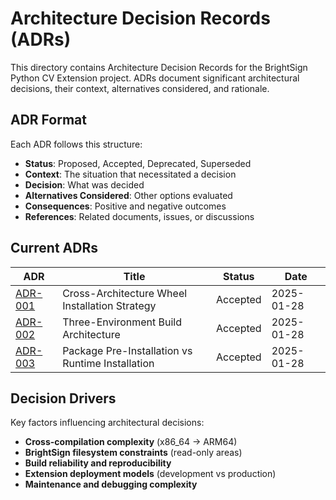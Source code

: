 # Architecture Decision Records (ADRs)

This directory contains Architecture Decision Records for the BrightSign Python CV Extension project. ADRs document significant architectural decisions, their context, alternatives considered, and rationale.

## ADR Format

Each ADR follows this structure:
- **Status**: Proposed, Accepted, Deprecated, Superseded
- **Context**: The situation that necessitated a decision
- **Decision**: What was decided
- **Alternatives Considered**: Other options evaluated
- **Consequences**: Positive and negative outcomes
- **References**: Related documents, issues, or discussions

## Current ADRs

| ADR | Title | Status | Date |
|-----|-------|---------|------|
| [ADR-001](adr-001-cross-architecture-wheel-installation.md) | Cross-Architecture Wheel Installation Strategy | Accepted | 2025-01-28 |
| [ADR-002](adr-002-three-environment-build-architecture.md) | Three-Environment Build Architecture | Accepted | 2025-01-28 |
| [ADR-003](adr-003-package-preinstall-vs-runtime-install.md) | Package Pre-Installation vs Runtime Installation | Accepted | 2025-01-28 |

## Decision Drivers

Key factors influencing architectural decisions:
- **Cross-compilation complexity** (x86_64 → ARM64)
- **BrightSign filesystem constraints** (read-only areas)
- **Build reliability and reproducibility**
- **Extension deployment models** (development vs production)
- **Maintenance and debugging complexity**